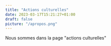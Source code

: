 ```yaml
---
title: "Actions culturelles"
date: 2023-03-17T15:21:27+01:00
draft: false
picture: "/apropos.png"
---
```


Nous sommes dans la page "actions culturelles"
          



